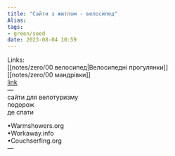 ```yaml
---
title: "Сайти з житлом - велосипед"
Alias: 
tags:
- green/seed
date: 2023-08-04 10:59
---
```

Links:  
[[notes/zero/00 велосипед|Велосипедні прогулянки]]  
[[notes/zero/00 мандрівки]]  
[link](https://www.youtube.com/watch?v=GK4PXEDipQA)  
—  
сайти для велотуризму  
подорож  
де спати

•Warmshowers.org  
•Workaway.info  
•Couchserfing.org  
—